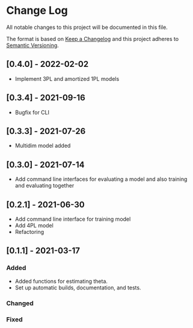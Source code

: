 # Change Log
All notable changes to this project will be documented in this file.
 
The format is based on [Keep a Changelog](http://keepachangelog.com/)
and this project adheres to [Semantic Versioning](http://semver.org/).

## [0.4.0] - 2022-02-02

- Implement 3PL and amortized 1PL models

## [0.3.4] - 2021-09-16

- Bugfix for CLI

## [0.3.3] - 2021-07-26

- Multidim model added

## [0.3.0] - 2021-07-14

- Add command line interfaces for evaluating a model and also training and evaluating together

## [0.2.1] - 2021-06-30

- Add command line interface for training model 
- Add 4PL model 
- Refactoring 

## [0.1.1] - 2021-03-17
 
### Added

- Added functions for estimating theta.
- Set up automatic builds, documentation, and tests.
    
### Changed
 
### Fixed
 
